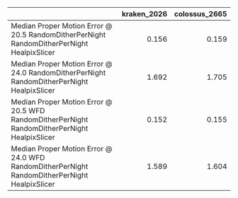 |                                                                                               |   kraken_2026 |   colossus_2665 |
|:----------------------------------------------------------------------------------------------|--------------:|----------------:|
| Median Proper Motion Error @ 20.5  RandomDitherPerNight RandomDitherPerNight HealpixSlicer    |         0.156 |           0.159 |
| Median Proper Motion Error @ 24.0  RandomDitherPerNight RandomDitherPerNight HealpixSlicer    |         1.692 |           1.705 |
| Median Proper Motion Error @ 20.5 WFD RandomDitherPerNight RandomDitherPerNight HealpixSlicer |         0.152 |           0.155 |
| Median Proper Motion Error @ 24.0 WFD RandomDitherPerNight RandomDitherPerNight HealpixSlicer |         1.589 |           1.604 |
